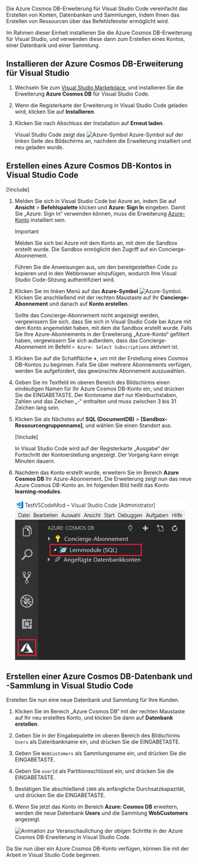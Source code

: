 Die Azure Cosmos DB-Erweiterung für Visual Studio Code vereinfacht das Erstellen von Konten, Datenbanken und Sammlungen, indem Ihnen das Erstellen von Ressourcen über das Befehlsfenster ermöglicht wird.

Im Rahmen dieser Einheit installieren Sie die Azure Cosmos DB-Erweiterung für Visual Studio, und verwenden diese dann zum Erstellen eines Kontos, einer Datenbank und einer Sammlung.

## <a name="install-the-azure-cosmos-db-extension-for-visual-studio"></a>Installieren der Azure Cosmos DB-Erweiterung für Visual Studio

1. Wechseln Sie zum [Visual Studio Marketplace](https://marketplace.visualstudio.com/items?itemName=ms-azuretools.vscode-cosmosdb), und installieren Sie die Erweiterung **Azure Cosmos DB** für Visual Studio Code.

1. Wenn die Registerkarte der Erweiterung in Visual Studio Code geladen wird, klicken Sie auf **Installieren**.

1. Klicken Sie nach Abschluss der Installation auf **Erneut laden**.

    Visual Studio Code zeigt das ![Azure-Symbol](../media/2-setup/visual-studio-code-explorer-icon.png) Azure-Symbol auf der linken Seite des Bildschirms an, nachdem die Erweiterung installiert und neu geladen wurde.

## <a name="create-an-azure-cosmos-db-account-in-visual-studio-code"></a>Erstellen eines Azure Cosmos DB-Kontos in Visual Studio Code

[!include[](../../../includes/azure-sandbox-activate.md)]

1. Melden Sie sich in Visual Studio Code bei Azure an, indem Sie auf **Ansicht** > **Befehlspalette** klicken und **Azure: Sign In** eingeben. Damit Sie „Azure: Sign In“ verwenden können, muss die Erweiterung [Azure-Konto](https://marketplace.visualstudio.com/items?itemName=ms-vscode.azure-account) installiert sein.

    > [!IMPORTANT]
    > Melden Sie sich bei Azure mit dem Konto an, mit dem die Sandbox erstellt wurde. Die Sandbox ermöglicht den Zugriff auf ein Concierge-Abonnement.

    Führen Sie die Anweisungen aus, um den bereitgestellten Code zu kopieren und in den Webbrowser einzufügen, wodurch Ihre Visual Studio Code-Sitzung authentifiziert wird.

1. Klicken Sie im linken Menü auf das **Azure-Symbol** ![Azure-Symbol](../media/2-setup/visual-studio-code-explorer-icon.png). Klicken Sie anschließend mit der rechten Maustaste auf Ihr **Concierge-Abonnement** und danach auf **Konto erstellen**.

    Sollte das Concierge-Abonnement nicht angezeigt werden, vergewissern Sie sich, dass Sie sich in Visual Studio Code bei Azure mit dem Konto angemeldet haben, mit dem die Sandbox erstellt wurde. Falls Sie Ihre Azure-Abonnements in der Erweiterung „Azure-Konto“ gefiltert haben, vergewissern Sie sich außerdem, dass das Concierge-Abonnement im Befehl `> Azure: Select Subscriptions` aktiviert ist.

1. Klicken Sie auf die Schaltfläche __+__, um mit der Erstellung eines Cosmos DB-Kontos zu beginnen. Falls Sie über mehrere Abonnements verfügen, werden Sie aufgefordert, das gewünschte Abonnement auszuwählen.

1. Geben Sie im Textfeld im oberen Bereich des Bildschirms einen eindeutigen Namen für Ihr Azure Cosmos DB-Konto ein, und drücken Sie die EINGABETASTE. Der Kontoname darf nur Kleinbuchstaben, Zahlen und das Zeichen „-“ enthalten und muss zwischen 3 bis 31 Zeichen lang sein.

1. Klicken Sie als Nächstes auf **SQL (DocumentDB)** > **<rgn>[Sandbox-Ressourcengruppenname]</rgn>**, und wählen Sie einen Standort aus.

    [!include[](../../../includes/azure-sandbox-regions-first-mention-note-friendly.md)]

    In Visual Studio Code wird auf der Registerkarte „Ausgabe“ der Fortschritt der Kontoerstellung angezeigt. Der Vorgang kann einige Minuten dauern.

1. Nachdem das Konto erstellt wurde, erweitern Sie im Bereich **Azure Cosmos DB** Ihr Azure-Abonnement. Die Erweiterung zeigt nun das neue Azure Cosmos DB-Konto an. Im folgenden Bild heißt das Konto **learning-modules**.

    ![Azure Cosmos DB-Erweiterung in Visual Studio Code](../media/2-setup/azure-cosmos-db-vs-code-extension.png)

## <a name="create-an-azure-cosmos-db-database-and-collection-in-visual-studio-code"></a>Erstellen einer Azure Cosmos DB-Datenbank und -Sammlung in Visual Studio Code

Erstellen Sie nun eine neue Datenbank und Sammlung für Ihre Kunden.

1. Klicken Sie im Bereich „Azure Cosmos DB“ mit der rechten Maustaste auf Ihr neu erstelltes Konto, und klicken Sie dann auf **Datenbank erstellen**.
1. Geben Sie in der Eingabepalette im oberen Bereich des Bildschirms `Users` als Datenbankname ein, und drücken Sie die EINGABETASTE.
1. Geben Sie `WebCustomers` als Sammlungsname ein, und drücken Sie die EINGABETASTE.
1. Geben Sie `userId` als Partitionsschlüssel ein, und drücken Sie die EINGABETASTE.
1. Bestätigen Sie abschließend `1000` als anfängliche Durchsatzkapazität, und drücken Sie die EINGABETASTE.
1. Wenn Sie jetzt das Konto im Bereich **Azure: Cosmos DB** erweitern, werden die neue Datenbank **Users** und die Sammlung **WebCustomers** angezeigt.

    ![Animation zur Veranschaulichung der obigen Schritte in der Azure Cosmos DB-Erweiterung in Visual Studio Code.](../media/2-setup/vs-code-azure-cosmos-db-extension.gif)

Da Sie nun über ein Azure Cosmos DB-Konto verfügen, können Sie mit der Arbeit in Visual Studio Code beginnen.
